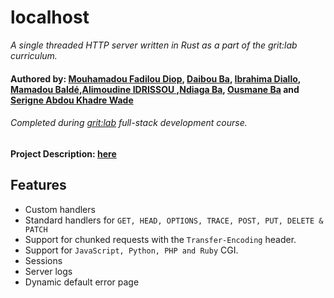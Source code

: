 # localhost

_A single threaded HTTP server written in Rust as a part of the grit:lab curriculum._
#### Authored by: [Mouhamadou Fadilou Diop](https://learn.zone01dakar.sn/git/mouhamadoufadiop/rt), [Daibou Ba](https://learn.zone01dakar.sn/git/daiba), [Ibrahima Diallo](https://learn.zone01dakar.sn/git/ediallo), [Mamadou Baldé](https://learn.zone01dakar.sn/git/mabalde),[Alimoudine IDRISSOU ](https://learn.zone01dakar.sn/git/ialimoud),[Ndiaga Ba](https://learn.zone01dakar.sn/git/nihiba), [Ousmane Ba](https://learn.zone01dakar.sn/git/ousmaneba0) and [Serigne Abdou Khadre Wade](https://learn.zone01dakar.sn/git/serwade)
###### Completed during [grit:lab](https://gritlab.ax/) full-stack development course.
#### Project Description: [here](https://github.com/01-edu/public/tree/master/subjects/localhost/README.md)


## Features

- Custom handlers
- Standard handlers for `GET, HEAD, OPTIONS, TRACE, POST, PUT, DELETE & PATCH`
- Support for chunked requests with the `Transfer-Encoding` header.
- Support for `JavaScript, Python, PHP and Ruby` CGI. 
- Sessions
- Server logs
- Dynamic default error page


